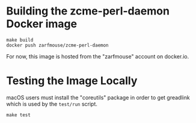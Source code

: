Building the zcme-perl-daemon Docker image
==========================================

```
make build
docker push zarfmouse/zcme-perl-daemon
```

For now, this image is hosted from the "zarfmouse" account on
docker.io.

Testing the Image Locally
=========================

macOS users must install the "coreutils" package in order to get
greadlink which is used by the `test/run` script.

```
make test
```


